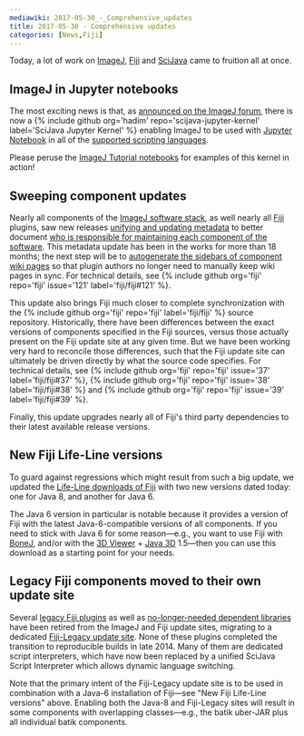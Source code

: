 ```yaml
---
mediawiki: 2017-05-30_-_Comprehensive_updates
title: 2017-05-30 - Comprehensive updates
categories: [News,Fiji]
---
```


Today, a lot of work on [ImageJ](/software/imagej), [Fiji](/software/fiji) and [SciJava](/libs/scijava) came to fruition all at once.

## ImageJ in Jupyter notebooks

The most exciting news is that, as [announced on the ImageJ forum](http://forum.imagej.net/t/jupyter-notebook-for-imagej/5421), there is now a {% include github org='hadim' repo='scijava-jupyter-kernel' label='SciJava Jupyter Kernel' %} enabling ImageJ to be used with [Jupyter Notebook](https://jupyter.org/) in all of the [supported scripting languages](/scripting#supported-languages).

Please peruse the [ImageJ Tutorial notebooks](/tutorials) for examples of this kernel in action!

## Sweeping component updates

Nearly all components of the [ImageJ software stack](/develop/architecture#definitions), as well nearly all [Fiji](/software/fiji) plugins, saw new releases [unifying and updating metadata](http://forum.imagej.net/t/split-boms-from-parent-configuration/2563) to better document [who is responsible for maintaining each component of the software](/contribute/governance#scijava-team-roles). This metadata update has been in the works for more than 18 months; the next step will be to [autogenerate the sidebars of component wiki pages](https://github.com/scijava/mediawiki-maven-info) so that plugin authors no longer need to manually keep wiki pages in sync. For technical details, see {% include github org='fiji' repo='fiji' issue='121' label='fiji/fiji\#121' %}.

This update also brings Fiji much closer to complete synchronization with the {% include github org='fiji' repo='fiji' label='fiji/fiji' %} source repository. Historically, there have been differences between the exact versions of components specified in the Fiji sources, versus those actually present on the Fiji update site at any given time. But we have been working very hard to reconcile those differences, such that the Fiji update site can ultimately be driven directly by what the source code specifies. For technical details, see {% include github org='fiji' repo='fiji' issue='37' label='fiji/fiji\#37' %}, {% include github org='fiji' repo='fiji' issue='38' label='fiji/fiji\#38' %} and {% include github org='fiji' repo='fiji' issue='39' label='fiji/fiji\#39' %}.

Finally, this update upgrades nearly all of Fiji's third party dependencies to their latest available release versions.

## New Fiji Life-Line versions

To guard against regressions which might result from such a big update, we updated the [Life-Line downloads of Fiji](/software/fiji/downloads#life-line-fiji-versions) with two new versions dated today: one for Java 8, and another for Java 6.

The Java 6 version in particular is notable because it provides a version of Fiji with the latest Java-6-compatible versions of all components. If you need to stick with Java 6 for some reason—e.g., you want to use Fiji with [BoneJ](/plugins/bonej), and/or with the [3D Viewer](/plugins/3d-viewer) + [Java 3D](/libs/java-3d) 1.5—then you can use this download as a starting point for your needs.

## Legacy Fiji components moved to their own update site

Several [legacy Fiji plugins](https://sites.imagej.net/Fiji-Legacy/plugins/) as well as [no-longer-needed dependent libraries](https://sites.imagej.net/Fiji-Legacy/jars/) have been retired from the ImageJ and Fiji update sites, migrating to a dedicated [Fiji-Legacy update site](https://sites.imagej.net/Fiji-Legacy/). None of these plugins completed the transition to reproducible builds in late 2014. Many of them are dedicated script interpreters, which have now been replaced by a unified SciJava Script Interpreter which allows dynamic language switching.

Note that the primary intent of the Fiji-Legacy update site is to be used in combination with a Java-6 installation of Fiji—see "New Fiji Life-Line versions" above. Enabling both the Java-8 and Fiji-Legacy sites will result in some components with overlapping classes—e.g., the batik uber-JAR plus all individual batik components.

 
